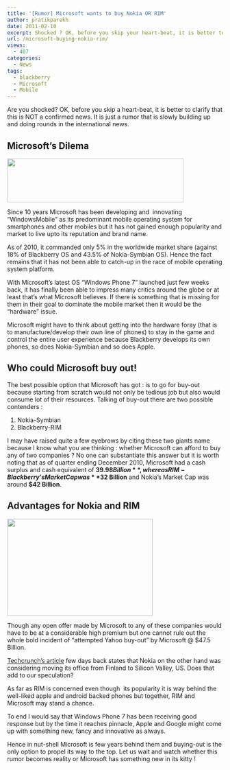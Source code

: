 ```yaml
---
title: '[Rumor] Microsoft wants to buy Nokia OR RIM'
author: pratikparekh
date: 2011-02-10
excerpt: Shocked ? OK, before you skip your heart-beat, it is better to clarify that this is NOT a confirmed news. It is just a rumor that is slowly building up and doing rounds in the international news.
url: /microsoft-buying-nokia-rim/
views:
  - 407
categories:
  - News
tags:
  - blackberry
  - Microsoft
  - Mobile
---
```

Are you shocked? OK, before you skip a heart-beat, it is better to clarify that this is NOT a confirmed news. It is just a rumor that is slowly building up and doing rounds in the international news.

## Microsoft&#8217;s Dilema

<img class="alignnone size-full wp-image-37589" title="MS" src="http://cdn.devilsworkshop.org/files/2011/02/MS.png" alt="" width="412" height="102" />

Since 10 years Microsoft has been developing and  innovating “WindowsMobile” as its predominant mobile operating system for smartphones and other mobiles but it has not gained enough popularity and market to live upto its reputation and brand name.

As of 2010, it commanded only 5% in the worldwide market share (against 18% of Blackberry OS and 43.5% of Nokia-Symbian OS). Hence the fact remains that it has not been able to catch-up in the race of mobile operating system platform.

With Microsoft’s latest OS “Windows Phone 7” launched just few weeks back, it has finally been able to impress many critics around the globe or at least that&#8217;s what Microsoft believes. If there is something that is missing for them in their goal to dominate the mobile market then it would be the “hardware” issue.

Microsoft might have to think about getting into the hardware foray (that is to manufacture/develop their own line of phones) to stay in the game and control the entire user experience because Blackberry develops its own phones, so does Nokia-Symbian and so does Apple.

## Who could Microsoft buy out!

The best possible option that Microsoft has got : is to go for buy-out because starting from scratch would not only be tedious job but also would consume lot of their resources. Talking of buy-out there are two possible contenders :

  1. Nokia-Symbian
  2. Blackberry-RIM

I may have raised quite a few eyebrows by citing these two giants name because I know what you are thinking : whether Microsoft can afford to buy any of two companies ? No one can substantiate this answer but it is worth noting that as of quarter ending December 2010, Microsoft had a cash surplus and cash equivalent of **$39.98 Billion**, whereas RIM-Blackberry’s Market Cap was **$32 Billion** and Nokia’s Market Cap was around **$42 Billion**.

## Advantages for Nokia and RIM

[<img class="size-full wp-image-37591 alignleft" title="rim-and-microsoft-logo" src="http://cdn.devilsworkshop.org/files/2011/02/rim-and-microsoft-logo.png" alt="" width="340" height="226" />][1]

Though any open offer made by Microsoft to any of these companies would have to be at a considerable high premium but one cannot rule out the whole bold incident of “attempted Yahoo buy-out” by Microsoft @ $47.5 Billion.

<a href="http://eu.techcrunch.com/2011/02/07/nokia-heading-to-silicon-valley-and-the-standing-on-a-burning-platform-memo/" onclick="_gaq.push(['_trackEvent', 'outbound-article', 'http://eu.techcrunch.com/2011/02/07/nokia-heading-to-silicon-valley-and-the-standing-on-a-burning-platform-memo/', 'Techcrunch’s article']);" title="TechCrunch's article"  target="_blank">Techcrunch’s article</a> few days back states that Nokia on the other hand was considering moving its office from Finland to Silicon Valley, US. Does that add to our speculation?

As far as RIM is concerned even though  its popularity it is way behind the well-liked apple and android backed phones but together, RIM and Microsoft may stand a chance.

To end I would say that Windows Phone 7 has been receiving good response but by the time it reaches pinnacle, Apple and Google might come up with something new, fancy and innovative as always.

Hence in nut-shell Microsoft is few years behind them and buying-out is the only option to propel its way to the top. Let us wait and watch whether this rumor becomes reality or Microsoft has something new in its kitty !

 [1]: http://cdn.devilsworkshop.org/files/2011/02/rim-and-microsoft-logo.png
